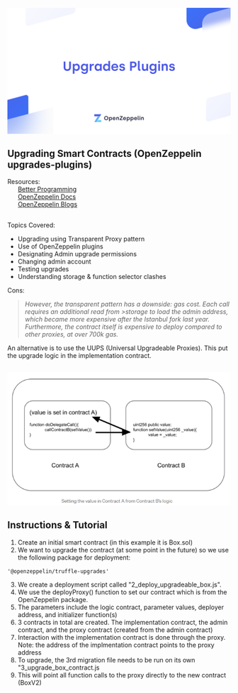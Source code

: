 ![](public/OZ.png)
##
## Upgrading Smart Contracts (OpenZeppelin upgrades-plugins)
Resources:<br />
&nbsp;&nbsp;&nbsp;&nbsp;&nbsp;&nbsp;[Better Programming](https://betterprogramming.pub/not-all-smart-contracts-are-immutable-create-upgradable-smart-contracts-e4e933b7b8a9)<br />
&nbsp;&nbsp;&nbsp;&nbsp;&nbsp;&nbsp;[OpenZeppelin Docs](https://docs.openzeppelin.com/upgrades-plugins/1.x/truffle-upgrades)<br />
&nbsp;&nbsp;&nbsp;&nbsp;&nbsp;&nbsp;[OpenZeppelin Blogs](https://blog.openzeppelin.com/the-state-of-smart-contract-upgrades/#diamonds)<br />
##
Topics Covered:
- Upgrading using Transparent Proxy pattern
- Use of OpenZeppelin plugins
- Designating Admin upgrade permissions
- Changing admin account
- Testing upgrades
- Understanding storage & function selector clashes

Cons:
>*However, the transparent pattern has a downside: gas cost. Each call requires an additional read from >storage to load the admin address, which became more expensive after the Istanbul fork last year. Furthermore, the contract itself is expensive to deploy compared to other proxies, at over 700k gas.*

An alternative is to use the UUPS (Universal Upgradeable Proxies).  This put the upgrade logic in the implementation contract.
##
![](public/proxy.png)
##
## Instructions & Tutorial
1.  Create an initial smart contract (in this example it is Box.sol)
2.  We want to upgrade the contract (at some point in the future) so we use the following package for deployment:
```
'@openzeppelin/truffle-upgrades'
```
3.  We create a deployment script called "2_deploy_upgradeable_box.js".  
4.  We use the deployProxy() function to set our contract which is from the OpenZeppelin package.
6. The parameters include the logic contract, parameter values, deployer address, and initializer function(s)
7.  3 contracts in total are created. The implementation contract, the admin contract, and the proxy contract (created from the admin contract)
8.  Interaction with the implementation contract is done through the proxy. Note: the address of the implmentation contract points to the proxy address
9.  To upgrade, the 3rd migration file needs to be run on its own "3_upgrade_box_contract.js
10. This will point all function calls to the proxy directly to the new contract (BoxV2)
